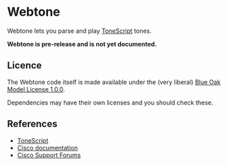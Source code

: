 # Webtone

Webtone lets you parse and play [ToneScript](https://en.wikipedia.org/wiki/ToneScript) tones.

**Webtone is pre-release and is not yet documented.**

## Licence

The Webtone code itself is made available under the (very liberal) [Blue Oak Model License 1.0.0](https://blueoakcouncil.org/license/1.0.0).

Dependencies may have their own licenses and you should check these.

## References

- [ToneScript](https://en.wikipedia.org/wiki/ToneScript)
- [Cisco documentation](https://www.cisco.com/c/dam/en/us/td/docs/voice_ip_comm/csbpvga/ata/provisioning/guide/Provisioning.pdf)
- [Cisco Support Forums](https://supportforums.cisco.com/thread/2021701)
